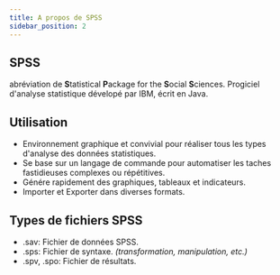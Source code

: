 ```yaml
---
title: A propos de SPSS
sidebar_position: 2
---
```


## SPSS

abréviation de **S**tatistical **P**ackage for the **S**ocial **S**ciences. Progiciel d'analyse statistique dévelopé par IBM, écrit en Java.

## Utilisation

- Environnement graphique et convivial pour réaliser tous les types d'analyse des données statistiques.
- Se base sur un langage de commande pour automatiser les taches fastidieuses complexes ou répétitives.
- Génére rapidement des graphiques, tableaux et indicateurs.
- Importer et Exporter dans diverses formats.

## Types de fichiers SPSS

- .sav: Fichier de données SPSS.
- .sps: Fichier de syntaxe. _(transformation, manipulation, etc.)_
- .spv, .spo: Fichier de résultats.
